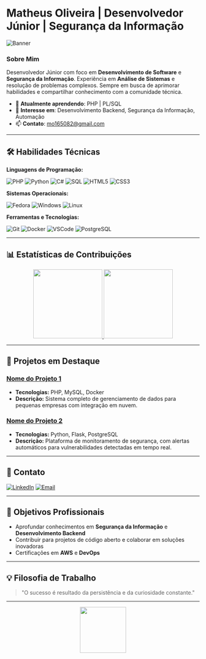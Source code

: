 # Matheus Oliveira | Desenvolvedor Júnior | Segurança da Informação

![Banner](https://via.placeholder.com/1000x250.png?text=Desenvolvedor+Júnior+e+Especialista+em+Segurança+da+Informação) <!-- Substitua por um banner tecnológico ou relacionado à sua área -->

### Sobre Mim
Desenvolvedor Júnior com foco em **Desenvolvimento de Software** e **Segurança da Informação**. Experiência em **Análise de Sistemas** e resolução de problemas complexos. Sempre em busca de aprimorar habilidades e compartilhar conhecimento com a comunidade técnica.

- 🌱 **Atualmente aprendendo**: PHP | PL/SQL
- 💼 **Interesse em**: Desenvolvimento Backend, Segurança da Informação, Automação
- 📫 **Contato**: mo165082@gmail.com

---

## 🛠 Habilidades Técnicas

**Linguagens de Programação:**

![PHP](https://cdn.jsdelivr.net/gh/devicons/devicon/icons/php/php-original.svg) ![Python](https://cdn.jsdelivr.net/gh/devicons/devicon/icons/python/python-original.svg) ![C#](https://cdn.jsdelivr.net/gh/devicons/devicon/icons/csharp/csharp-original.svg) ![SQL](https://cdn.jsdelivr.net/gh/devicons/devicon/icons/mysql/mysql-original-wordmark.svg) ![HTML5](https://cdn.jsdelivr.net/gh/devicons/devicon/icons/html5/html5-original.svg) ![CSS3](https://cdn.jsdelivr.net/gh/devicons/devicon/icons/css3/css3-original.svg)

**Sistemas Operacionais:**

![Fedora](https://cdn.jsdelivr.net/gh/devicons/devicon/icons/fedora/fedora-original.svg) ![Windows](https://cdn.jsdelivr.net/gh/devicons/devicon/icons/windows8/windows8-original.svg) ![Linux](https://cdn.jsdelivr.net/gh/devicons/devicon/icons/linux/linux-original.svg)

**Ferramentas e Tecnologias:**

![Git](https://cdn.jsdelivr.net/gh/devicons/devicon/icons/git/git-original.svg) ![Docker](https://cdn.jsdelivr.net/gh/devicons/devicon/icons/docker/docker-original.svg) ![VSCode](https://cdn.jsdelivr.net/gh/devicons/devicon/icons/vscode/vscode-original.svg) ![PostgreSQL](https://cdn.jsdelivr.net/gh/devicons/devicon/icons/postgresql/postgresql-original.svg)

---

## 📊 Estatísticas de Contribuições

<p align="center">
  <a href="https://github.com/md-oliveira">
    <img height="180em" src="https://github-readme-stats.vercel.app/api?username=md-oliveira&show_icons=true&theme=react&include_all_commits=true&count_private=true"/>
    <img height="180em" src="https://github-readme-stats.vercel.app/api/top-langs/?username=md-oliveira&layout=compact&langs_count=7&theme=react"/>
  </a>
</p>

---

## 🚀 Projetos em Destaque

### [Nome do Projeto 1](https://github.com/md-oliveira/projeto1)
- **Tecnologias:** PHP, MySQL, Docker
- **Descrição:** Sistema completo de gerenciamento de dados para pequenas empresas com integração em nuvem.

### [Nome do Projeto 2](https://github.com/md-oliveira/projeto2)
- **Tecnologias:** Python, Flask, PostgreSQL
- **Descrição:** Plataforma de monitoramento de segurança, com alertas automáticos para vulnerabilidades detectadas em tempo real.

---

## 📧 Contato

[![LinkedIn](https://img.shields.io/badge/LinkedIn-0077B5?style=for-the-badge&logo=linkedin&logoColor=white)](https://www.linkedin.com/in/matheus-oliveira-b46a5a293)
[![Email](https://img.shields.io/badge/Gmail-D14836?style=for-the-badge&logo=gmail&logoColor=white)](mailto:mo165082@gmail.com)

---

## 🎯 Objetivos Profissionais

- Aprofundar conhecimentos em **Segurança da Informação** e **Desenvolvimento Backend**
- Contribuir para projetos de código aberto e colaborar em soluções inovadoras
- Certificações em **AWS** e **DevOps**

---

## 💡 Filosofia de Trabalho

> "O sucesso é resultado da persistência e da curiosidade constante."

---

<p align="center">
  <img src="https://media.giphy.com/media/836HiJc7pgzy8iNXCn/giphy.gif" width="120">
</p>
